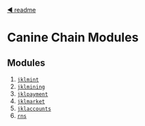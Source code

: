 <!--
order: 0
title: Canine Chain Overview
parent:
  title: "x"
-->
[◀ readme](/readme.md)

# Canine Chain Modules

## Modules
1. [`jklmint`](jklmint/README.md)
2. [`jklmining`](jklmining/README.md)
3. [`jklpayment`](jklpayment/README.md)
4. [`jklmarket`](jklmarket/README.md)
5. [`jklaccounts`](jklaccounts/README.md)
6. [`rns`](rns/README.md)






